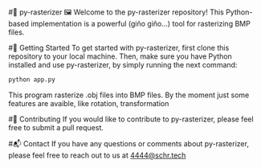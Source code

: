#🐍 py-rasterizer 🖼️
Welcome to the py-rasterizer repository! This Python-based implementation is a powerful (giño giño...) tool for rasterizing BMP files.

#🚀 Getting Started
To get started with py-rasterizer, first clone this repository to your local machine. Then, make sure you have Python installed and use py-rasterizer, by simply running the next command:

``` bash
python app.py
```

This program rasterize .obj files into BMP files. By the moment just some features are avaible, like rotation, transformation       

#📝 Contributing
If you would like to contribute to py-rasterizer, please feel free to submit a pull request.

#📬 Contact
If you have any questions or comments about py-rasterizer, please feel free to reach out to us at 4444@schr.tech
